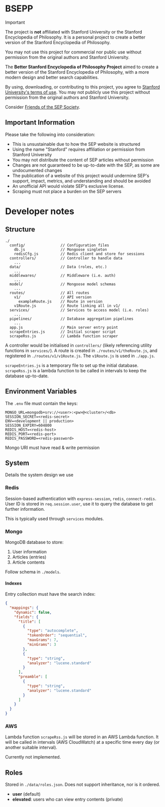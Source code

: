 # BSEPP
> [!IMPORTANT]  
> The project is **not** affiliated with Stanford University or the Stanford Encyclopedia of Philosophy.
> It is a personal project to create a better version of the Stanford Encyclopedia of Philosophy.
>
> You may not use this project for commercial nor public use without permission from the original authors and Stanford University.

The **Better Stanford Encyclopedia of Philosophy Project** aimed to create a better version of the Stanford Encyclopedia of Philosophy, with a more modern design and better search capabilities.

By using, downloading, or contributing to this project, you agree to [Stanford University's terms of use](https://plato.stanford.edu/info.html). You may not publicly use this project without permission from the original authors and Stanford University.

Consider [Friends of the SEP Society](https://leibniz.stanford.edu/friends/).

## Important Information
Please take the following into consideration:
- This is unsustainable due to how the SEP website is structured
- Using the name "Stanford" requires affiliation or permission from Stanford University
- You may not distribute the content of SEP articles without permission
- Changes are not guaranteed to be up-to-date with the SEP, as some are undocumented changes
- The publication of a website of this project would undermine SEP's support, impact, metrics, and understanding and should be avoided
- An unofficial API would violate SEP's exclusive license.
- Scraping must not place a burden on the SEP servers

# Developer notes

## Structure
```
./
  config/                // Configuration files
    db.js                // Mongoose singleton
    redisCfg.js          // Redis client and store for sessions
  controllers/           // Controller to handle data
    ...
  data/                  // Data (roles, etc.)
    ...
  middlewares/           // Middleware (i.e. auth)
    ...
  model/                 // Mongoose model schemas
    ...
  routes/                // All routes
    v1/                  // API version
      exampleRoute.js    // Route in version
    v1Route.js           // Route linking all in v1/
  services/              // Services to access model (i.e. roles)
    ...
  pipelines/             // Database aggregation pipelines
    ...
  app.js                 // Main server entry point
  scrapeEntries.js       // Initial scraper script
  scrapeRss.js           // Lambda function scraper
```

A controller would be initialised in `controllers/` (likely referencing utility functions in `services/`). A route is created in `./routes/v1/theRoute.js`, and registered in `./routes/v1/v1Route.js`. The `v1Route.js` is used in `./app.js`.

`scrapeEntries.js` is a temporary file to set up the initial database. `scrapeRss.js` is a lambda function to be called in intervals to keep the database up-to-date.

## Environment Variables
The `.env` file must contain the keys:
```
MONGO_URL=mongodb+srv://<user>:<pw>@<cluster>/<db>
SESSION_SECRET=<redis-secret>
ENV=<development || production>
SESSION_EXPIRY=604800
REDIS_HOST=<redis-host>
REDIS_PORT=<redis-port>
REDIS_PASSWORD=<redis-password>
```
Mongo URI must have read & write permission

## System
Details the system design we use

### Redis
Session-based authentication with `express-session`, `redis`, `connect-redis`.  
User ID is stored in `req.session.user`, use it to query the database to get further information.  

This is typically used through `services` modules.

### Mongo
MongoDB database to store:
1. User information
2. Articles (entries)
3. Article contents

Follow schema in `./models`.

#### Indexes
Entry collection must have the search index:
```json
{
  "mappings": {
    "dynamic": false,
    "fields": {
      "title": [
        {
          "type": "autocomplete",
          "tokenOrder": "sequential",
          "maxGrams": 7,
          "minGrams": 3
        },
        {
          "type": "string",
          "analyzer": "lucene.standard"
        }
      ],
      "preamble": [
        {
          "type": "string",
          "analyzer": "lucene.standard"
        }
      ]
    }
  }
}
```

### AWS
Lambda function `scrapeRss.js` will be stored in an AWS Lambda function. It will be called in intervals (AWS CloudWatch) at a specific time every day (or another suitable interval).

Currently not implemented.

## Roles
Stored in `./data/roles.json`. Does not support inheritance, nor is it ordered.
- **user** (default)
- **elevated**: users who can view entry contents (private)
